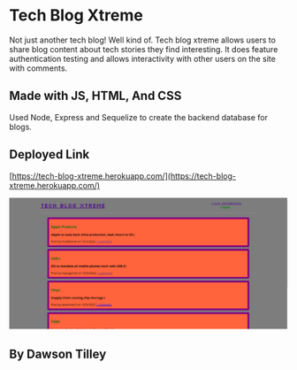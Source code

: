 # Tech Blog Xtreme

Not just another tech blog! Well kind of. Tech blog xtreme allows users to share blog content about tech stories they find interesting. It does feature authentication testing and allows interactivity with other users on the site with comments.

## Made with JS, HTML, And CSS
Used Node, Express and Sequelize to create the backend database for blogs.
## Deployed Link 
[https://tech-blog-xtreme.herokuapp.com/](https://tech-blog-xtreme.herokuapp.com/)

![Screen Capture](./public/img/Capture.PNG)

## By Dawson Tilley
